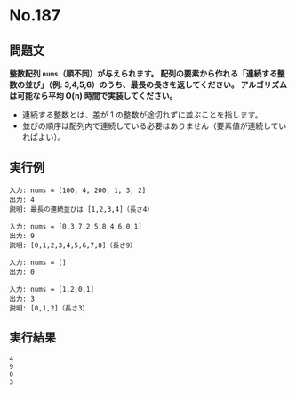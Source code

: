 # No.187

## 問題文

**整数配列 `nums`（順不同）が与えられます。
配列の要素から作れる「連続する整数の並び」（例: 3,4,5,6）のうち、最長の長さを返してください。
アルゴリズムは可能なら平均 O(n) 時間で実装してください。**

* 連続する整数とは、差が 1 の整数が途切れずに並ぶことを指します。
* 並びの順序は配列内で連続している必要はありません（要素値が連続していればよい）。

## 実行例

```
入力: nums = [100, 4, 200, 1, 3, 2]
出力: 4
説明: 最長の連続並びは [1,2,3,4]（長さ4）

入力: nums = [0,3,7,2,5,8,4,6,0,1]
出力: 9
説明: [0,1,2,3,4,5,6,7,8]（長さ9）

入力: nums = []
出力: 0

入力: nums = [1,2,0,1]
出力: 3
説明: [0,1,2]（長さ3）
```

## 実行結果

```
4
9
0
3
```
